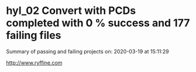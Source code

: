 # hyl_02 Convert with PCDs completed with 0 % success and 177 failing files

Summary of passing and failing projects on: 2020-03-19 at 15:11:29

http://www.ryffine.com
